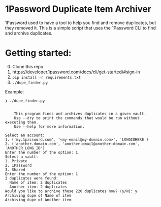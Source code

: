 # 1Password Duplicate Item Archiver

1Password used to have a tool to help you find and remove duplicates, but they removed it. This is a simple script that uses the 1Password CLI to find and archive duplicates.

# Getting started:

0. Clone this repo
1. https://developer.1password.com/docs/cli/get-started/#sign-in
2. `pip install -r requirements.txt`
3. `./dupe_finder.py`

Example:

```
❯ ./dupe_finder.py


    This program finds and archives duplicates in a given vault.
    Use --dry to print the commands that would be run without executing them.
    Use --help for more information.

Select an account:
1. ('my.1password.com', '<my-email@my-domain.com>', 'LONGIDHERE')
2. ('another.domain.com', 'another-email@another-domain.com', 'ANOTHER_LONG_ID')
Enter the number of the option: 1
Select a vault:
1. Private
2. 1Password
3. Shared
Enter the number of the option: 1
2 duplicates were found:
  Name of item: 2 duplicates
  Another item: 2 duplicates
Would you like to archive these 220 duplicates now? (y/N): y
Archiving dupe of Name of item
Archiving dupe of Another item
```
